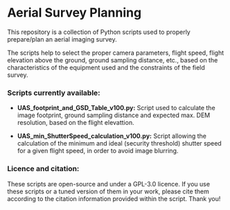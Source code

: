 # Aerial Survey Planning  

This repository is a collection of Python scripts used to properly prepare/plan an aerial imaging survey.  

The scripts help to select the proper camera parameters, flight speed, flight elevation above the ground, ground sampling distance, etc., based on the characteristics of the equipment used and the constraints of the field survey.   

### Scripts currently available:
- **UAS_footprint_and_GSD_Table_v100.py:** Script used to calculate the image footprint, ground sampling distance and expected max. DEM resolution, based on the flight elevattion.  

- **UAS_min_ShutterSpeed_calculation_v100.py:** Script allowing the calculation of the minimum and ideal (security threshold) shutter speed for a given flight speed, in order to avoid image blurring.

### Licence and citation:
These scripts are open-source and under a GPL-3.0 licence.
If you use these scripts or a tuned version of them in your work, please cite them according to the citation information provided within the script. Thank you!
